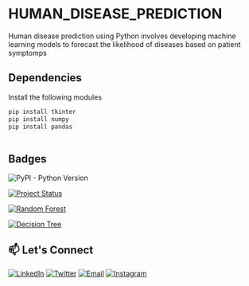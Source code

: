 
# HUMAN_DISEASE_PREDICTION
Human disease prediction using Python involves developing machine learning models to forecast the likelihood of diseases based on patient symptomps


## Dependencies

Install the following modules

```bash
pip install tkinter
pip install numpy
pip install pandas
  
```
    
## Badges



![PyPI - Python Version](https://img.shields.io/pypi/pyversions/tensorflow)

[![Project Status](https://img.shields.io/badge/status-active-brightgreen.svg)](https://github.com/your-username/your-repo)

[![Random Forest](https://img.shields.io/badge/Algorithm-Random_Forest-blue.svg)](https://scikit-learn.org/stable/modules/ensemble.html#random-forests)

[![Decision Tree](https://img.shields.io/badge/Algorithm-Decision%20Tree-blue.svg)](https://scikit-learn.org/stable/modules/tree.html)


## 📫 Let's Connect

[![LinkedIn](https://img.shields.io/badge/-LinkedIn-0077B5?style=flat-square&logo=linkedin&logoColor=white)](https://www.linkedin.com/in/achyuth-kumar-698105325)
[![Twitter](https://img.shields.io/badge/-Twitter-1DA1F2?style=flat-square&logo=twitter&logoColor=white)](https://x.com/Achyuth88344725?t=aQNkQOXmCNs4581HVgKvzg&s=09)
[![Email](https://img.shields.io/badge/-Email-D14836?style=flat-square&logo=gmail&logoColor=white)](mailto:achyuthk865@gmail.com)
[![Instagram](https://img.shields.io/badge/-Instagram-E4405F?style=flat-square&logo=instagram&logoColor=white)](https://www.instagram.com/achyuth_kumar85/)

